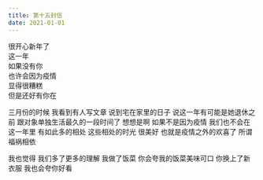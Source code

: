```yaml
---      
title: 第十五封信      
date: 2021-01-01      
---      
```



很开心新年了  
这一年  
如果没有你  
也许会因为疫情  
显得很糟糕  
但是还好有你在  


三月份的时候
我看到有人写文章
说到宅在家里的日子
说这一年有可能是她退休之前
跟对象单独生活最久的一段时间了
想想是啊
如果不是因为疫情
我们也不会在这一年里
有如此多的相处
这些相处的时光
很美好
也就是疫情之外的欢喜了
所谓福祸相依

我也觉得
我们多了更多的理解
我做了饭菜
你会夸我的饭菜美味可口
你换上了新衣服
我也会夸你好看



